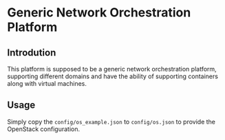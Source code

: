 # Generic Network Orchestration Platform

## Introdution
This platform is supposed to be a generic network orchestration platform, 
supporting different domains and have the ability of supporting containers
along with virtual machines.

## Usage
Simply copy the ```config/os_example.json``` to ```config/os.json``` to 
provide the OpenStack configuration.


